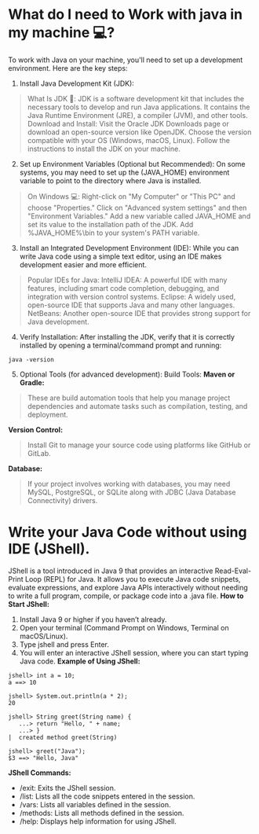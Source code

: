 # What do I need to Work with java in my machine 💻?
To work with Java on your machine, you'll need to set up a development environment. Here are the key steps:
1. Install Java Development Kit (JDK):
> What Is JDK 📌: JDK is a software development kit that includes the necessary tools to develop and run Java applications. It contains the Java Runtime Environment (JRE), a compiler (JVM), and other tools.
> Download and Install:
Visit the Oracle JDK Downloads page or download an open-source version like OpenJDK.
Choose the version compatible with your OS (Windows, macOS, Linux).
Follow the instructions to install the JDK on your machine.
2. Set up Environment Variables (Optional but Recommended):
   On some systems, you may need to set up the (JAVA_HOME) environment variable to point to the directory where Java is installed.
> On Windows 💻:
Right-click on "My Computer" or "This PC" and choose "Properties."
Click on "Advanced system settings" and then "Environment Variables."
Add a new variable called JAVA_HOME and set its value to the installation path of the JDK.
Add %JAVA_HOME%\bin to your system's PATH variable.
3. Install an Integrated Development Environment (IDE):
   While you can write Java code using a simple text editor, using an IDE makes development easier and more efficient.
> Popular IDEs for Java:
IntelliJ IDEA: A powerful IDE with many features, including smart code completion, debugging, and integration with version control systems.
Eclipse: A widely used, open-source IDE that supports Java and many other languages.
NetBeans: Another open-source IDE that provides strong support for Java development.
4. Verify Installation:
   After installing the JDK, verify that it is correctly installed by opening a terminal/command prompt and running:
```
java -version

```
5. Optional Tools (for advanced development):
   Build Tools:
   **Maven or Gradle:**
>These are build automation tools that help you manage project dependencies and automate tasks such as compilation, testing, and deployment.

**Version Control:**
>Install Git to manage your source code using platforms like GitHub or GitLab.

**Database:**
>If your project involves working with databases, you may need MySQL, PostgreSQL, or SQLite along with JDBC (Java Database Connectivity) drivers.
# Write your Java Code without using IDE (JShell).
JShell is a tool introduced in Java 9 that provides an interactive Read-Eval-Print Loop (REPL) for Java. It allows you to execute Java code snippets, evaluate expressions, and explore Java APIs interactively without needing to write a full program, compile, or package code into a .java file.
**How to Start JShell:**
1. Install Java 9 or higher if you haven’t already.
2. Open your terminal (Command Prompt on Windows, Terminal on macOS/Linux).
3. Type jshell and press Enter.
4. You will enter an interactive JShell session, where you can start typing Java code.
   **Example of Using JShell:**
```shell
jshell> int a = 10;
a ==> 10

jshell> System.out.println(a * 2);
20

jshell> String greet(String name) {
   ...> return "Hello, " + name;
   ...> }
|  created method greet(String)

jshell> greet("Java");
$3 ==> "Hello, Java"
```
**JShell Commands:**
- /exit: Exits the JShell session.
- /list: Lists all the code snippets entered in the session.
- /vars: Lists all variables defined in the session.
- /methods: Lists all methods defined in the session.
- /help: Displays help information for using JShell.

